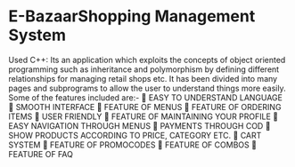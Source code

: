 # E-BazaarShopping Management System 

Used C++: Its an application which exploits the concepts of object oriented programming such as inheritance and polymorphism by defining different relationships for managing retail shops etc.
It has been divided into many pages and subprograms to allow the user to understand things more easily.
Some of the features included are:-
 EASY TO UNDERSTAND LANGUAGE
 SMOOTH INTERFACE
 FEATURE OF MENUS
 FEATURE OF ORDERING ITEMS  USER FRIENDLY
 FEATURE OF MAINTAINING YOUR PROFILE
 EASY NAVIGATION THROUGH MENUS
 PAYMENTS THROUGH COD
 SHOW PRODUCTS ACCORDING TO PRICE, CATEGORY ETC.
 CART SYSTEM
 FEATURE OF PROMOCODES
 FEATURE OF COMBOS
 FEATURE OF FAQ
